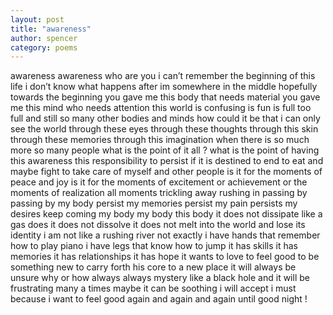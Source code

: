 ```yaml
---
layout: post
title: "awareness"
author: spencer
category: poems
---
```


awareness awareness
who are you
i can’t remember the beginning of this life
i don’t know what happens after
im somewhere in the middle
hopefully towards the beginning
you gave me this body 
that needs material 
you gave me this mind
who needs attention
this world is confusing 
is fun
is full
too full
and still so many other bodies and minds
how could it be 
that i can only see the world through these eyes
through these thoughts
through this skin
through these memories
through this imagination
when there is so much more
so many people
what is the point of it all ?
what is the point of having this awareness
this responsibility to persist if it is destined to end 
to eat and maybe fight
to take care of myself and other people
is it for the moments of peace and joy
is it for the moments of excitement or achievement
or the moments of realization
all moments trickling away
rushing in
passing by
passing by
my body persist
my memories persist
my pain persists
my desires keep coming
my body my body this body
it does not dissipate like a gas does
it does not dissolve 
it does not melt into the world and lose its identity
i am not like a rushing river
not exactly
i have hands that remember how to play piano
i have legs that know how to jump
it has skills
it has memories
it has relationships
it has hope
it wants to love
to feel good
to be something new 
to carry forth his core to a new place 
it will always be unsure
why
or how
always always
mystery like a black hole
and it will be frustrating many a times
maybe it can be soothing
i will accept
i must
because i want to feel good 
again and again
and again
until
good night !
